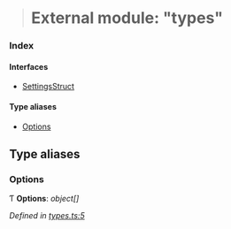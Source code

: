 > # External module: "types"

### Index

#### Interfaces

* [SettingsStruct](../interfaces/_types_.settingsstruct.md)

#### Type aliases

* [Options](_types_.md#options)

## Type aliases

###  Options

Ƭ **Options**: *object[]*

*Defined in [types.ts:5](https://github.com/polkadot-js/ui/blob/62450ba/packages/ui-settings/src/types.ts#L5)*
